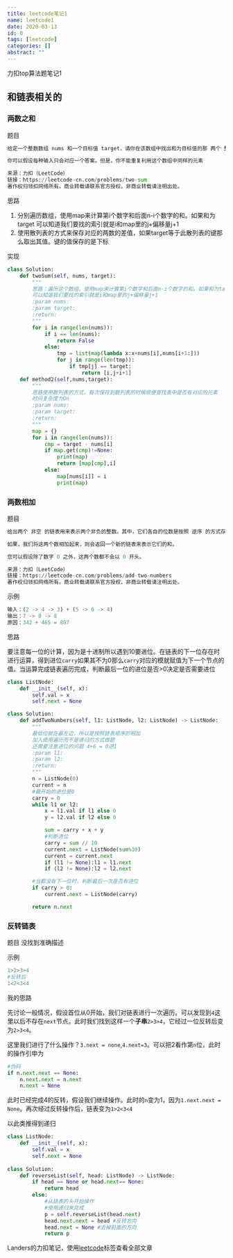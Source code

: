 ```yaml
---
title: leetcode笔记1
name: leetcode1
date: 2020-03-13
id: 0
tags: [leetcode]
categories: []
abstract: ""
---
```



力扣top算法题笔记1

<!--more-->

## 和链表相关的

### 两数之和

题目

```python
给定一个整数数组 nums 和一个目标值 target，请你在该数组中找出和为目标值的那 两个 整数，并返回他们的数组下标。

你可以假设每种输入只会对应一个答案。但是，你不能重复利用这个数组中同样的元素

来源：力扣（LeetCode）
链接：https://leetcode-cn.com/problems/two-sum
著作权归领扣网络所有。商业转载请联系官方授权，非商业转载请注明出处。
```

思路

1. 分别遍历数组，使用map来计算第i个数字和后面n-i个数字的和。如果和为target
可以知道我们要找的索引就是i和map里的j+偏移量j+1
2. 使用散列表的方式来保存对应的两数的差值，如果target等于此散列表的键那么取出其值。键的值保存的是下标

实现

```python
class Solution:
    def twoSum(self, nums, target):
        """
        思路：遍历这个数组，使用map来计算第i个数字和后面n-i个数字的和。如果和为target
        可以知道我们要找的索引就是i和map里的j+偏移量j+1
        :param nums:
        :param target:
        :return:
        """
        for i in range(len(nums)):
            if i == len(nums):
                return False
            else:
                tmp = list(map(lambda x:x+nums[i],nums[i+1:]))
                for j in range(len(tmp)):
                    if tmp[j] == target:
                        return [i,j+i+1]
    def method2(self,nums,target):
        """
        思路使用散列表的方式，每次保存到散列表的时候顺便查找表中是否有对应的元素
        时间复杂度为On
        :param nums:
        :param target:
        :return:
        """
        map = {}
        for i in range(len(nums)):
            cmp = target - nums[i]
            if map.get(cmp)!=None:
                print(map)
                return [map[cmp],i]
            else:
                map[nums[i]] = i
                print(map)
```

### 两数相加

题目

```python
给出两个 非空 的链表用来表示两个非负的整数。其中，它们各自的位数是按照 逆序 的方式存储的，并且它们的每个节点只能存储 一位 数字。

如果，我们将这两个数相加起来，则会返回一个新的链表来表示它们的和。

您可以假设除了数字 0 之外，这两个数都不会以 0 开头。

来源：力扣（LeetCode）
链接：https://leetcode-cn.com/problems/add-two-numbers
著作权归领扣网络所有。商业转载请联系官方授权，非商业转载请注明出处。
```

示例

```python
输入：(2 -> 4 -> 3) + (5 -> 6 -> 4)
输出：7 -> 0 -> 8
原因：342 + 465 = 807
```

思路

要注意每一位的计算，因为是十进制所以遇到10要进位。在链表的下一位存在时进行运算，得到进位`carry`如果其不为0那么`carry`对应的模就赋值为下一个节点的值。当运算完成链表遍历完成，判断最后一位的进位是否>0决定是否需要进位

```python
class ListNode:
    def __init__(self, x):
        self.val = x
        self.next = None

class Solution:
    def addTwoNumbers(self, l1: ListNode, l2: ListNode) -> ListNode:
        """
        最低位就在最左边，所以是按照链表顺序的相加
        加入使用遍历而不是递归的方式做题
        还需要注意进位的问题 4+6 = 0进1
        :param l1:
        :param l2:
        :return:
        """
        n = ListNode(0)
        current = n
        #最开始的进位是0
        carry = 0
        while l1 or l2:
            x = l1.val if l1 else 0
            y = l2.val if l2 else 0

            sum = carry + x + y
            #判断进位
            carry = sum // 10
            current.next = ListNode(sum%10)
            current = current.next
            if (l1 != None):l1 = l1.next
            if (l2 != None):l2 = l2.next

        #当都没有下一位时，判断最后一次是否有进位
        if carry > 0:
            current.next = ListNode(carry)

        return n.next
```

### 反转链表

题目 没找到准确描述

示例

```python
1>2>3>4
#反转后
1<2<3<4
```

我的思路

先讨论一般情况，假设首位从0开始，我们对链表进行一次遍历。可以发现到`4`这里以后不存在`next`节点。此时我们找到这样一个**子串**`2>3>4`，它经过一位反转后变为`2>3<4`。

这里我们进行了什么操作？`3.next = none`,`4.next=3`。可以把2看作第`n`位，此时的操作引申为

```python
#伪码
if n.next.next == None:
    n.next.next = n.next
    n.next = None
```

此时已经完成4的反转，假设我们继续操作。此时的`n`变为1，因为`1.next.next = None`。再次经过反转操作后，链表变为`1>2<3<4`

以此类推得到递归

```python
class ListNode:
    def __init__(self, x):
        self.val = x
        self.next = None
        
class Solution:
    def reverseList(self, head: ListNode) -> ListNode:
        if head == None or head.next== None:
            return head
        else:
            #从链表的头开始操作
            #使用递归来完成
            p = self.reverseList(head.next)
            head.next.next = head #反转方向
            head.next = None #去掉前面的方向
            return p
```

Landers的力扣笔记，使用[leetcode](https;//blog.lrenj.top/t/leetcode)标签查看全部文章


